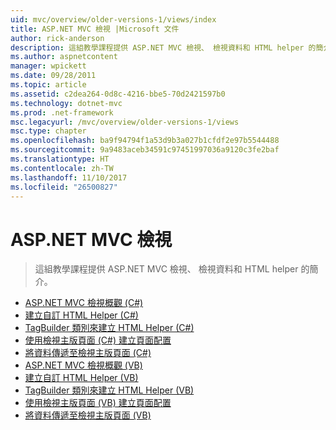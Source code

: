 ```yaml
---
uid: mvc/overview/older-versions-1/views/index
title: ASP.NET MVC 檢視 |Microsoft 文件
author: rick-anderson
description: 這組教學課程提供 ASP.NET MVC 檢視、 檢視資料和 HTML helper 的簡介。
ms.author: aspnetcontent
manager: wpickett
ms.date: 09/28/2011
ms.topic: article
ms.assetid: c2dea264-0d8c-4216-bbe5-70d2421597b0
ms.technology: dotnet-mvc
ms.prod: .net-framework
msc.legacyurl: /mvc/overview/older-versions-1/views
msc.type: chapter
ms.openlocfilehash: ba9f94794f1a53d9b3a027b1cfdf2e97b5544488
ms.sourcegitcommit: 9a9483aceb34591c97451997036a9120c3fe2baf
ms.translationtype: HT
ms.contentlocale: zh-TW
ms.lasthandoff: 11/10/2017
ms.locfileid: "26500827"
---
```

<a name="aspnet-mvc-views"></a>ASP.NET MVC 檢視
====================
> 這組教學課程提供 ASP.NET MVC 檢視、 檢視資料和 HTML helper 的簡介。


- [ASP.NET MVC 檢視概觀 (C#)](asp-net-mvc-views-overview-cs.md)
- [建立自訂 HTML Helper (C#)](creating-custom-html-helpers-cs.md)
- [TagBuilder 類別來建立 HTML Helper (C#)](using-the-tagbuilder-class-to-build-html-helpers-cs.md)
- [使用檢視主版頁面 (C#) 建立頁面配置](creating-page-layouts-with-view-master-pages-cs.md)
- [將資料傳遞至檢視主版頁面 (C#)](passing-data-to-view-master-pages-cs.md)
- [ASP.NET MVC 檢視概觀 (VB)](asp-net-mvc-views-overview-vb.md)
- [建立自訂 HTML Helper (VB)](creating-custom-html-helpers-vb.md)
- [TagBuilder 類別來建立 HTML Helper (VB)](using-the-tagbuilder-class-to-build-html-helpers-vb.md)
- [使用檢視主版頁面 (VB) 建立頁面配置](creating-page-layouts-with-view-master-pages-vb.md)
- [將資料傳遞至檢視主版頁面 (VB)](passing-data-to-view-master-pages-vb.md)
